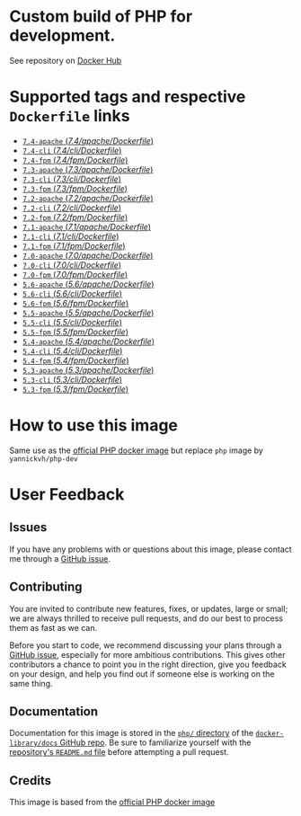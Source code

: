 # Custom build of PHP for development.

See repository on [Docker Hub](https://hub.docker.com/r/yannickvh/php-dev)

# Supported tags and respective `Dockerfile` links

- [ `7.4-apache` (*7.4/apache/Dockerfile*)](https://github.com/yvh/docker-php-dev/blob/master/apache/Dockerfile)
- [ `7.4-cli` (*7.4/cli/Dockerfile*)](https://github.com/yvh/docker-php-dev/blob/master/cli/Dockerfile)
- [ `7.4-fpm` (*7.4/fpm/Dockerfile*)](https://github.com/yvh/docker-php-dev/blob/master/fpm/Dockerfile)
- [ `7.3-apache` (*7.3/apache/Dockerfile*)](https://github.com/yvh/docker-php-dev/blob/7.3/apache/Dockerfile)
- [ `7.3-cli` (*7.3/cli/Dockerfile*)](https://github.com/yvh/docker-php-dev/blob/7.3/cli/Dockerfile)
- [ `7.3-fpm` (*7.3/fpm/Dockerfile*)](https://github.com/yvh/docker-php-dev/blob/7.3/fpm/Dockerfile)
- [ `7.2-apache` (*7.2/apache/Dockerfile*)](https://github.com/yvh/docker-php-dev/blob/7.2/apache/Dockerfile)
- [ `7.2-cli` (*7.2/cli/Dockerfile*)](https://github.com/yvh/docker-php-dev/blob/7.2/cli/Dockerfile)
- [ `7.2-fpm` (*7.2/fpm/Dockerfile*)](https://github.com/yvh/docker-php-dev/blob/7.2/fpm/Dockerfile)
- [ `7.1-apache` (*7.1/apache/Dockerfile*)](https://github.com/yvh/docker-php-dev/blob/7.1/apache/Dockerfile)
- [ `7.1-cli` (*7.1/cli/Dockerfile*)](https://github.com/yvh/docker-php-dev/blob/7.1/cli/Dockerfile)
- [ `7.1-fpm` (*7.1/fpm/Dockerfile*)](https://github.com/yvh/docker-php-dev/blob/7.1/fpm/Dockerfile)
- [ `7.0-apache` (*7.0/apache/Dockerfile*)](https://github.com/yvh/docker-php-dev/blob/7.0/apache/Dockerfile)
- [ `7.0-cli` (*7.0/cli/Dockerfile*)](https://github.com/yvh/docker-php-dev/blob/7.0/cli/Dockerfile)
- [ `7.0-fpm` (*7.0/fpm/Dockerfile*)](https://github.com/yvh/docker-php-dev/blob/7.0/fpm/Dockerfile)
- [ `5.6-apache` (*5.6/apache/Dockerfile*)](https://github.com/yvh/docker-php-dev/blob/5.6/apache/Dockerfile)
- [ `5.6-cli` (*5.6/cli/Dockerfile*)](https://github.com/yvh/docker-php-dev/blob/5.6/cli/Dockerfile)
- [ `5.6-fpm` (*5.6/fpm/Dockerfile*)](https://github.com/yvh/docker-php-dev/blob/5.6/fpm/Dockerfile)
- [ `5.5-apache` (*5.5/apache/Dockerfile*)](https://github.com/yvh/docker-php-dev/blob/5.5/apache/Dockerfile)
- [ `5.5-cli` (*5.5/cli/Dockerfile*)](https://github.com/yvh/docker-php-dev/blob/5.5/cli/Dockerfile)
- [ `5.5-fpm` (*5.5/fpm/Dockerfile*)](https://github.com/yvh/docker-php-dev/blob/5.5/fpm/Dockerfile)
- [ `5.4-apache` (*5.4/apache/Dockerfile*)](https://github.com/yvh/docker-php-dev/blob/5.4/apache/Dockerfile)
- [ `5.4-cli` (*5.4/cli/Dockerfile*)](https://github.com/yvh/docker-php-dev/blob/5.4/cli/Dockerfile)
- [ `5.4-fpm` (*5.4/fpm/Dockerfile*)](https://github.com/yvh/docker-php-dev/blob/5.4/fpm/Dockerfile)
- [ `5.3-apache` (*5.3/apache/Dockerfile*)](https://github.com/yvh/docker-php-dev/blob/5.3/apache/Dockerfile)
- [ `5.3-cli` (*5.3/cli/Dockerfile*)](https://github.com/yvh/docker-php-dev/blob/5.3/cli/Dockerfile)
- [ `5.3-fpm` (*5.3/fpm/Dockerfile*)](https://github.com/yvh/docker-php-dev/blob/5.3/fpm/Dockerfile)

# How to use this image

Same use as the [official PHP docker image](https://hub.docker.com/_/php/) but replace `php` image by `yannickvh/php-dev`

# User Feedback

## Issues

If you have any problems with or questions about this image, please contact me through a [GitHub issue](https://github.com/yvh/docker-php-dev/issues).

## Contributing

You are invited to contribute new features, fixes, or updates, large or small; we are always thrilled to receive pull requests, and do our best to process them as fast as we can.

Before you start to code, we recommend discussing your plans through a [GitHub issue](https://github.com/docker-library/php/issues), especially for more ambitious contributions. This gives other contributors a chance to point you in the right direction, give you feedback on your design, and help you find out if someone else is working on the same thing.

## Documentation

Documentation for this image is stored in the [`php/` directory](https://github.com/docker-library/docs/tree/master/php) of the [`docker-library/docs` GitHub repo](https://github.com/docker-library/docs). Be sure to familiarize yourself with the [repository's `README.md` file](https://github.com/docker-library/docs/blob/master/README.md) before attempting a pull request.

## Credits

This image is based from the [official PHP docker image](https://hub.docker.com/_/php/)
